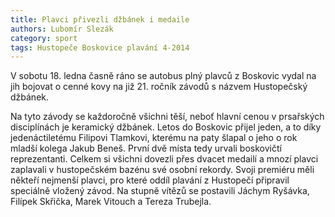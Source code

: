 ```yaml
---
title: Plavci přivezli džbánek i medaile
authors: Lubomír Slezák
category: sport
tags: Hustopeče Boskovice plavání 4-2014
---
```


V sobotu 18. ledna časně ráno se autobus plný plavců z Boskovic vydal na jih bojovat o cenné kovy na již 21. ročník závodů s názvem Hustopečský džbánek.

Na tyto závody se každoročně všichni těší, neboť hlavní cenou v prsařských disciplínách je keramický džbánek. Letos do Boskovic přijel jeden, a to díky jedenáctiletému Filipovi Tlamkovi, kterému na paty šlapal o jeho o rok mladší kolega Jakub Beneš. První dvě místa tedy urvali boskovičtí reprezentanti. Celkem si všichni dovezli přes dvacet medailí a mnozí plavci zaplavali v hustopečském bazénu své osobní rekordy.
Svoji premiéru měli někteří nejmenší plavci, pro které oddíl plavání z Hustopečí připravil speciálně vložený závod. Na stupně vítězů se postavili Jáchym Ryšávka, Filípek Skřička, Marek Vitouch a Tereza Trubejla.